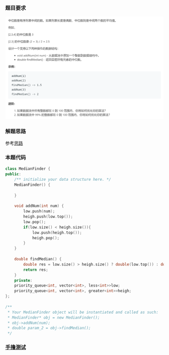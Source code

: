 ### 题目要求

![](pic/295.png)

### 解题思路

参考[思路](offer41.md) 

### 本题代码

```c++
class MedianFinder {
public:
    /** initialize your data structure here. */
    MedianFinder() {

    }
    
    void addNum(int num) {
        low.push(num);
        heigh.push(low.top());
        low.pop();
        if(low.size() < heigh.size()){
            low.push(heigh.top());
            heigh.pop();
        }
    }
    
    double findMedian() {
        double res = low.size() > heigh.size() ? double(low.top()) : double((low.top() + heigh.top()) * 0.5);
        return res;
    }
    private:
    priority_queue<int, vector<int>, less<int>>low;
    priority_queue<int, vector<int>, greater<int>>heigh;
};

/**
 * Your MedianFinder object will be instantiated and called as such:
 * MedianFinder* obj = new MedianFinder();
 * obj->addNum(num);
 * double param_2 = obj->findMedian();
 */
```

### [手撸测试](https://leetcode-cn.com/problems/find-median-from-data-stream/)  

